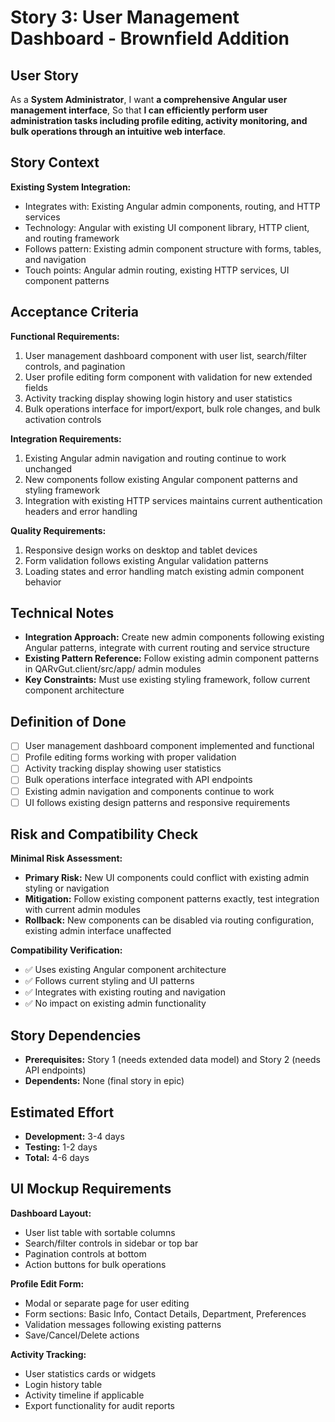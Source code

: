 # Story 3: User Management Dashboard - Brownfield Addition

## User Story

As a **System Administrator**,
I want **a comprehensive Angular user management interface**,
So that **I can efficiently perform user administration tasks including profile editing, activity monitoring, and bulk operations through an intuitive web interface**.

## Story Context

**Existing System Integration:**

- Integrates with: Existing Angular admin components, routing, and HTTP services
- Technology: Angular with existing UI component library, HTTP client, and routing framework
- Follows pattern: Existing admin component structure with forms, tables, and navigation
- Touch points: Angular admin routing, existing HTTP services, UI component patterns

## Acceptance Criteria

**Functional Requirements:**

1. User management dashboard component with user list, search/filter controls, and pagination
2. User profile editing form component with validation for new extended fields
3. Activity tracking display showing login history and user statistics
4. Bulk operations interface for import/export, bulk role changes, and bulk activation controls

**Integration Requirements:**

1. Existing Angular admin navigation and routing continue to work unchanged
2. New components follow existing Angular component patterns and styling framework
3. Integration with existing HTTP services maintains current authentication headers and error handling

**Quality Requirements:**

1. Responsive design works on desktop and tablet devices
2. Form validation follows existing Angular validation patterns
3. Loading states and error handling match existing admin component behavior

## Technical Notes

- **Integration Approach:** Create new admin components following existing Angular patterns, integrate with current routing and service structure
- **Existing Pattern Reference:** Follow existing admin component patterns in QARvGut.client/src/app/ admin modules
- **Key Constraints:** Must use existing styling framework, follow current component architecture

## Definition of Done

- [ ] User management dashboard component implemented and functional
- [ ] Profile editing forms working with proper validation
- [ ] Activity tracking display showing user statistics
- [ ] Bulk operations interface integrated with API endpoints
- [ ] Existing admin navigation and components continue to work
- [ ] UI follows existing design patterns and responsive requirements

## Risk and Compatibility Check

**Minimal Risk Assessment:**

- **Primary Risk:** New UI components could conflict with existing admin styling or navigation
- **Mitigation:** Follow existing component patterns exactly, test integration with current admin modules
- **Rollback:** New components can be disabled via routing configuration, existing admin interface unaffected

**Compatibility Verification:**

- ✅ Uses existing Angular component architecture
- ✅ Follows current styling and UI patterns
- ✅ Integrates with existing routing and navigation
- ✅ No impact on existing admin functionality

## Story Dependencies

- **Prerequisites:** Story 1 (needs extended data model) and Story 2 (needs API endpoints)
- **Dependents:** None (final story in epic)

## Estimated Effort

- **Development:** 3-4 days
- **Testing:** 1-2 days
- **Total:** 4-6 days

## UI Mockup Requirements

**Dashboard Layout:**
- User list table with sortable columns
- Search/filter controls in sidebar or top bar
- Pagination controls at bottom
- Action buttons for bulk operations

**Profile Edit Form:**
- Modal or separate page for user editing
- Form sections: Basic Info, Contact Details, Department, Preferences
- Validation messages following existing patterns
- Save/Cancel/Delete actions

**Activity Tracking:**
- User statistics cards or widgets
- Login history table
- Activity timeline if applicable
- Export functionality for audit reports
